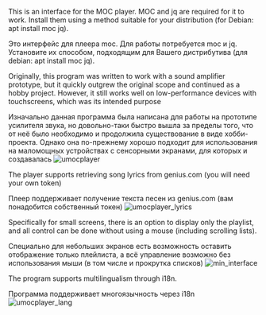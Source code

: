 This is an interface for the MOC player. MOC and jq are required for it to work. Install them using a method suitable for your distribution (for Debian: apt install moc jq).

Это интерфейс для плеера moc. Для работы потребуется moc и jq. Установите их способом, подходящим для Вашего дистрибутива (для debian: apt install moc jq).

Originally, this program was written to work with a sound amplifier prototype, but it quickly outgrew the original scope and continued as a hobby project. However, it still works well on low-performance devices with touchscreens, which was its intended purpose

Изначально данная программа была написана для работы на прототипе усилителя звука, но довольно-таки быстро вышла за пределы того, что от неё было необходимо и продолжила существование в виде хобби-проекта. Однако она по-прежнему хорошо подходит для использования на маломощных устройствах с сенсорными экранами, для которых и создавалась
![umocplayer](https://github.com/user-attachments/assets/f2c26f25-a36b-4115-906f-95b55c78f3f9)

The player supports retrieving song lyrics from genius.com (you will need your own token)

Плеер поддерживает получение текста песен из genius.com (вам понадобится собственный токен)
![umocplayer_lyrics](https://github.com/user-attachments/assets/7ea43ec6-10a5-456a-a037-cad8618dcc52)

Specifically for small screens, there is an option to display only the playlist, and all control can be done without using a mouse (including scrolling lists).

Специально для небольших экранов есть возможность оставить отображение только плейлиста, а всё управление возможно без использования мыши (в том числе и прокрутка списков)
![min_interface](https://github.com/user-attachments/assets/10ace816-6593-4282-933b-e7e03b478a11)

The program supports multilingualism through i18n.

Программа поддерживает многоязычность через i18n
![umocplayer_lang](https://github.com/user-attachments/assets/826e4cb0-f30b-404d-a5ac-567fa9daab33)

